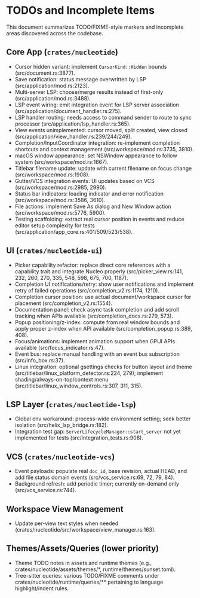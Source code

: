 # TODOs and Incomplete Items

This document summarizes TODO/FIXME-style markers and incomplete areas discovered across the codebase.

## Core App (`crates/nucleotide`)

- Cursor hidden variant: implement `CursorKind::Hidden` bounds (src/document.rs:3877).
- Save notification: status message overwritten by LSP (src/application/mod.rs:2123).
- Multi-server LSP: choose/merge results instead of first-only (src/application/mod.rs:3488).
- LSP event wiring: emit integration event for LSP server association (src/application/document_handler.rs:275).
- LSP handler routing: needs access to command sender to route to sync processor (src/application/lsp_handler.rs:365).
- View events unimplemented: cursor moved, split created, view closed (src/application/view_handler.rs:239/244/249).
- Completion/InputCoordinator integration: re-implement completion shortcuts and context management (src/workspace/mod.rs:3735, 3810).
- macOS window appearance: set NSWindow appearance to follow system (src/workspace/mod.rs:1667).
- Titlebar filename update: update with current filename on focus change (src/workspace/mod.rs:1908).
- Gutter/VCS integration events: UI updates based on VCS (src/workspace/mod.rs:2985, 2990).
- Status bar indicators: loading indicator and error notification (src/workspace/mod.rs:3586, 3610).
- File actions: implement Save As dialog and New Window action (src/workspace/mod.rs:5776, 5900).
- Testing scaffolding: extract real cursor position in events and reduce editor setup complexity for tests (src/application/app_core.rs:401/509/523/538).

## UI (`crates/nucleotide-ui`)

- Picker capability refactor: replace direct core references with a capability trait and integrate Nucleo properly (src/picker_view.rs:141, 232, 260, 270, 335, 548, 598, 675, 700, 1187).
- Completion UI notifications/retry: show user notifications and implement retry of failed operations (src/completion_v2.rs:1174, 1210).
- Completion cursor position: use actual document/workspace cursor for placement (src/completion_v2.rs:1554).
- Documentation panel: check async task completion and add scroll tracking when APIs available (src/completion_docs.rs:279, 573).
- Popup positioning/z-index: compute from real window bounds and apply proper z-index when API available (src/completion_popup.rs:389, 408).
- Focus/animations: implement animation support when GPUI APIs available (src/focus_indicator.rs:47).
- Event bus: replace manual handling with an event bus subscription (src/info_box.rs:37).
- Linux integration: optional gsettings checks for button layout and theme (src/titlebar/linux_platform_detector.rs:224, 279); implement shading/always-on-top/context menu (src/titlebar/linux_window_controls.rs:307, 311, 315).

## LSP Layer (`crates/nucleotide-lsp`)

- Global env workaround: process-wide environment setting; seek better isolation (src/helix_lsp_bridge.rs:182).
- Integration test gap: `ServerLifecycleManager::start_server` not yet implemented for tests (src/integration_tests.rs:908).

## VCS (`crates/nucleotide-vcs`)

- Event payloads: populate real `doc_id`, base revision, actual HEAD, and add file status domain events (src/vcs_service.rs:69, 72, 79, 84).
- Background refresh: add periodic timer; currently on-demand only (src/vcs_service.rs:744).

## Workspace View Management

- Update per-view text styles when needed (crates/nucleotide/src/workspace/view_manager.rs:163).

## Themes/Assets/Queries (lower priority)

- Theme TODO notes in assets and runtime themes (e.g., crates/nucleotide/assets/themes/*, runtime/themes/sunset.toml).
- Tree-sitter queries: various TODO/FIXME comments under crates/nucleotide/runtime/queries/** pertaining to language highlight/indent rules.

